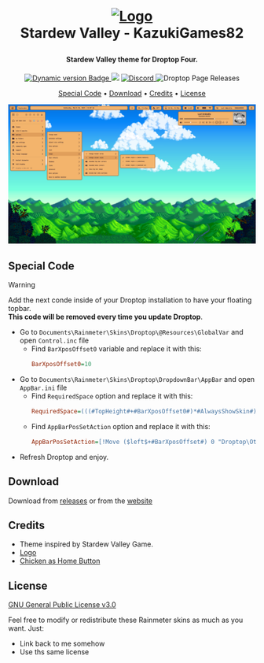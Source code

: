 ﻿﻿<h1 align="center">
  <a href="#"><img src="https://stardewvalleywiki.com/mediawiki/images/6/68/Main_Logo.png" alt="Logo" width="200"></a>
  <br>
  Stardew Valley - KazukiGames82
  <br>
</h1>

<h4 align="center">
Stardew Valley theme for Droptop Four.
</h4>

<p align="center">
  <a href="https://droptopfour.com/community-themes">
    <img alt="Dynamic version Badge" src="https://img.shields.io/badge/dynamic/json?url=https%3A%2F%2Fraw.githubusercontent.com%2FDroptop-Four%2FGlobalData%2Fmain%2Fdata%2Fcommunity_themes%2Fcommunity_themes.json&query=%24.themes%5B%3F(%40.theme.name%20%3D%3D%20'Stardew%20Valley')%5D.theme.version&prefix=v&label=Version&color=43ff64">
  </a>
  <a href="https://droptopfour.com"><img src="https://img.shields.io/badge/Droptop%20Four%20Website-43ff64"></a>
  <a href="https://droptopfour.com/discord">
      <img alt="Discord" src="https://img.shields.io/discord/800124057923485728">
  </a>
  <img alt="Droptop Page Releases" src="https://img.shields.io/badge/dynamic/json?url=https%3A%2F%2Fapi.droptopfour.com%2Fv1%2Fdownloads%2Fcommunity-themes%2Fa73bbb84-a5f7-4c0f-aad0-33506b320b9a&label=downloads&query=%24.downloads">
</p>

<p align="center">
  <a href="#special-code">Special Code</a> •
  <a href="#download">Download</a> •
  <a href="#credits">Credits</a> •
  <a href="#license">License</a>
</p>

<p align="center">
  <a href="#"><img src="Screenshot.png" alt="Screenshot"></a>
</p>

## Special Code

> [!WARNING]
> Add the next conde inside of your Droptop installation to have your floating topbar.<br>
> **This code will be removed every time you update Droptop**.

- Go to `Documents\Rainmeter\Skins\Droptop\@Resources\GlobalVar` and open `Control.inc` file
  - Find `BarXposOffset0` variable and replace it with this:
    ```ini
    BarXposOffset0=10
    ```
- Go to `Documents\Rainmeter\Skins\Droptop\DropdownBar\AppBar` and open `AppBar.ini` file
  - Find `RequiredSpace` option and replace it with this:
    ```ini
    RequiredSpace=(((#TopHeight#+#BarXposOffset0#)*#AlwaysShowSkin#)*(#DisableDPINum#=1?#DPIRescaleValue#:1))
    ```
  - Find `AppBarPosSetAction` option and replace it with this:
    ```ini
    AppBarPosSetAction=[!Move ($left$+#BarXposOffset#) 0 "Droptop\Other\BackgroundProcesses"][!Move ($left$+#BarXposOffset#) ($top$+#BarXposOffset0#) "Droptop\DropdownBar"][!WriteKeyValue Variables TopBarX ($left$+#BarXposOffset#) "#@#GlobalVar\Control.inc"]
    ```
- Refresh Droptop and enjoy.

## Download
Download from [releases](https://github.com/KazukiGames82/Stardew_Valley-KazukiGames82/releases) or from the [website](https://www.droptopfour.com/community-themes/?id=36)

## Credits
- Theme inspired by Stardew Valley Game.
- [Logo](https://stardewvalleywiki.com/mediawiki/images/6/68/Main_Logo.png)
- [Chicken as Home Button](https://stardewvalleywiki.com/File:Brown_Chicken.png)

## License
[GNU General Public License v3.0](LICENSE)

Feel free to modify or redistribute these Rainmeter skins as much as you want. Just:
- Link back to me somehow
- Use ths same license
